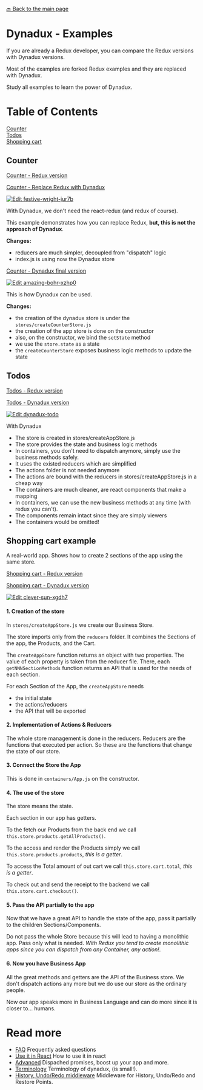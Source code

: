 [🔙 Back to the main page](../README.md)

# Dynadux - Examples

If you are already a Redux developer, you can compare the Redux versions with Dynadux versions.

Most of the examples are forked Redux examples and they are replaced with Dynadux.

Study all examples to learn the power of Dynadux.

# Table of Contents  
[Counter](#counter)  
[Todos](#Todos)  
[Shopping cart](#shoppingCart)  

<a name="counter"/>

## Counter

[Counter - Redux version](https://codesandbox.io/s/github/reduxjs/redux/tree/master/examples/counter)

[Counter - Replace Redux with Dynadux](https://codesandbox.io/s/festive-wright-jur7b)

[![Edit festive-wright-jur7b](https://codesandbox.io/static/img/play-codesandbox.svg)](https://codesandbox.io/s/festive-wright-jur7b?fontsize=14&hidenavigation=1&theme=dark)

With Dynadux, we don't need the react-redux (and redux of course).

This example demonstrates how you can replace Redux, **but, this is not the approach of Dynadux**.

**Changes:**
- reducers are much simpler, decoupled from "dispatch" logic 
- index.js is using now the Dynadux store

[Counter - Dynadux final version](https://codesandbox.io/s/amazing-bohr-xzhp0)

[![Edit amazing-bohr-xzhp0](https://codesandbox.io/static/img/play-codesandbox.svg)](https://codesandbox.io/s/amazing-bohr-xzhp0?fontsize=14&hidenavigation=1&theme=dark)

This is how Dynadux can be used.

**Changes:**
- the creation of the dynadux store is under the `stores/createCounterStore.js`
- the creation of the app store is done on the constructor
- also, on the constructor, we bind the `setState` method
- we use the `store.state` as a state
- the `createCounterStore` exposes business logic methods to update the state

<a name="todos"/>

## Todos

[Todos - Redux version](https://codesandbox.io/s/github/reduxjs/redux/tree/master/examples/todos)

[Todos - Dynadux version](https://codesandbox.io/s/dynadux-todo-9oiqn)

[![Edit dynadux-todo](https://codesandbox.io/static/img/play-codesandbox.svg)](https://codesandbox.io/s/dynadux-todo-9oiqn?fontsize=14&hidenavigation=1&module=%2Fsrc%2Fcontainers%2FAddTodo.js&theme=dark)

With Dynadux
- The store is created in stores/createAppStore.js
- The store provides the state and business logic methods
- In containers, you don't need to dispatch anymore, simply use the business methods safely.
- It uses the existed reducers which are simplified
- The actions folder is not needed anymore
- The actions are bound with the reducers in stores/createAppStore.js in a cheap way
- The containers are much cleaner, are react components that make a mapping
- In containers, we can use the new business methods at any time (with redux you can't).
- The components remain intact since they are simply viewers
- The containers would be omitted!

<a name="shoppingCart"/>

## Shopping cart example

A real-world app. Shows how to create 2 sections of the app using the same store.

[Shopping cart - Redux version](https://codesandbox.io/s/github/reduxjs/redux/tree/master/examples/shopping-cart)

[Shopping cart - Dynadux version](https://codesandbox.io/s/clever-sun-xgdh7)

[![Edit clever-sun-xgdh7](https://codesandbox.io/static/img/play-codesandbox.svg)](https://codesandbox.io/s/clever-sun-xgdh7?fontsize=14&hidenavigation=1&module=%2Fsrc%2Fcontainers%2FApp.js&theme=dark)

#### 1. Creation of the store

In `stores/createAppStore.js` we create our Business Store.

The store imports only from the `reducers` folder. It combines the Sections of the app, the Products, and the Cart.

The `createAppStore` function returns an object with two properties. The value of each property is taken from the reducer file. 
There, each `getNNNSectionMethods` function returns an API that is used for the needs of each section.

For each Section of the App, the `createAppStore` needs
- the initial state
- the actions/reducers
- the API that will be exported 

#### 2. Implementation of Actions & Reducers

The whole store management is done in the reducers. 
Reducers are the functions that executed per action. 
So these are the functions that change the state of our store.

#### 3. Connect the Store the App

This is done in `containers/App.js` on the constructor.

#### 4. The use of the store

The store means the state.

Each section in our app has getters. 

To the fetch our Products from the back end we call `this.store.products.getAllProducts()`.

To the access and render the Products simply we call `this.store.products.products`, _this is a getter_.

To access the Total amount of out cart we call `this.store.cart.total`, _this is a getter_.

To check out and send the receipt to the backend we call `this.store.cart.checkout()`.

#### 5. Pass the API partially to the app

Now that we have a great API to handle the state of the app, pass it partially to the children Sections/Components. 

Do not pass the whole Store because this will lead to having a monolithic app. Pass only what is needed. 
_With Redux you tend to create monolithic apps since you can dispatch from any Container, any action!_.

#### 6. Now you have Business App

All the great methods and getters are the API of the Business store. 
We don't dispatch actions any more but we do use our store as the ordinary people.

Now our app speaks more in Business Language and can do more since it is closer to... humans.

# Read more 

- [FAQ](./doc/FAQ.md) Frequently asked questions
- [Use it in React](./doc/React.md) How to use it in react
- [Advanced](./doc/Advanced.md) Dispached promises, boost up your app and more.
- [Terminology](./doc/Terminology.md) Terminology of dynadux, (is small!).
- [History, Undo/Redo middleware](https://github.com/aneldev/dynadux-history-middleware) Middleware for History, Undo/Redo and Restore Points.
